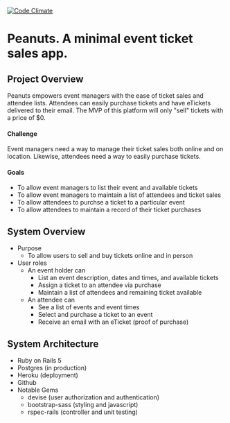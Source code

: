 [![Code Climate](https://codeclimate.com/github/Thomascountz/peanuts/badges/gpa.svg)](https://codeclimate.com/github/Thomascountz/peanuts)
# Peanuts. A minimal event ticket sales app.

## Project Overview
Peanuts empowers event managers with the ease of ticket sales and attendee lists. Attendees can easily purchase tickets and have eTickets delivered to their email. The MVP of this platform will only "sell" tickets with a price of $0.

#### Challenge 
Event managers need a way to manage their ticket sales both online and on location. Likewise, attendees need a way to easily purchase tickets.

#### Goals
- To allow event managers to list their event and available tickets
- To allow event managers to maintain a list of attendees and ticket sales 
- To allow attendees to purchse a ticket to a particular event
- To allow attendees to maintain a record of their ticket purchases

## System Overview

- Purpose
  - To allow users to sell and buy tickets online and in person
- User roles
  - An event holder can
    - List an event description, dates and times, and available tickets
    - Assign a ticket to an attendee via purchase
    - Maintain a list of attendees and remaining ticket available
  - An attendee can
    - See a list of events and event times
    - Select and purchase a ticket to an event 
    - Receive an email with an eTicket (proof of purchase)

## System Architecture

- Ruby on Rails 5
- Postgres (in production)
- Heroku (deployment)
- Github 
- Notable Gems
  - devise (user authorization and authentication)
  - bootstrap-sass (styling and javascript)
  - rspec-rails (controller and unit testing)
